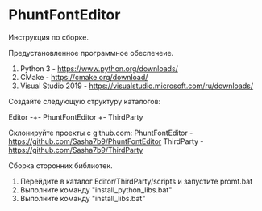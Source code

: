 # PhuntFontEditor

Инструкция по сборке.

Предустановленное программное обеспечеие.
1. Python 3 - https://www.python.org/downloads/
2. CMake - https://cmake.org/download/
3. Visual Studio 2019 - https://visualstudio.microsoft.com/ru/downloads/

Создайте следующую структуру каталогов:

Editor -+- PhuntFontEditor
        +- ThirdParty
        
Склонируйте проекты с github.com:
PhuntFontEditor - https://github.com/Sasha7b9/PhuntFontEditor
ThirdParty - https://github.com/Sasha7b9/ThirdParty

Сборка сторонних библиотек.
1. Перейдите в каталог Editor/ThirdParty/scripts и запустите promt.bat
2. Выполните команду "install_python_libs.bat"
3. Выполните команду "install_libs.bat"
